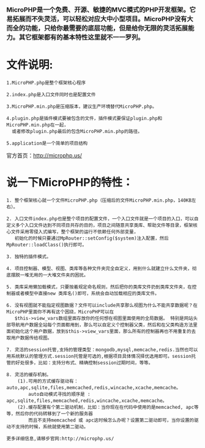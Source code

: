 ###   MicroPHP是一个免费、开源、敏捷的MVC模式的PHP开发框架。它易拓展而不失灵活，可以轻松对应大中小型项目。MicroPHP没有大而全的功能，只给你最需要的底层功能，但是给你无限的灵活拓展能力。其它框架都有的基本特性这里就不一一罗列。 

# 文件说明:    
    1.MicroPHP.php是整个框架核心程序  

    2.index.php是入口文件同时也是配置文件  

    3.MicroPHP.min.php是压缩版本，建议生产环境替代MicroPHP.php。  

    4.plugin.php是插件模式要被包含的文件，插件模式要保证plugin.php和MicroPHP.min.php在一起，  
      或者修改plugin.php最后的包含MicroPHP.min.php的路径。  
    
    5.application是一个简单的项目结构   

官方首页：http://microphp.us/    

# 说一下MicroPHP的特性：  

    1. 整个框架核心就一个文件MicroPHP.php（压缩后的文件MicroPHP.min.php，140KB左右）。   

    2. 入口文件index.php也是整个项目的配置文件，一个入口文件就是一个项目的入口，可以自定义多个入口文件达到不同项目共存的目的，项目之间随意共享类库、帮助文件等目录，框架核心文件采用零侵入式编写，整个框架的运行不依赖任何外部变量，   
       初始化的时候只要通过MpRouter::setConfig($system)注入配置，然后MpRouter::loadClass()执行即可。   
    
    3. 独特的插件模式。  
    
    4. 项目控制器、模型、视图、类库等各种文件夹完全自定义，用到什么就建立什么文件夹，彻底摆脱一堆无用的一大堆文件夹的困扰。  
    
    5. 类库采用懒加载模式，只要按着规定命名规则，然后把你的类库文件扔到类库文件夹，在控制器或者模型中直接new 类库名()即可，系统会自动加载相应的类库文件。    
    
    6. 没有视图就不能指定视图数据？文件可以include共享那么视图为什么不能共享数据呢？在MicroPHP里面你不再有这个困挠，MicroPHP可以在  
       $this->view_vars数组里面存放你的任何想在视图里面使用的全局数据。 特别是网站头部导航用户数据全站每个页面都用到，那么可以自定义个控制器父类，然后和在父类构造方法里面初始化这个用户数据，放到$this->view_vars里面，那么所有的控制器再也不用重复的去取用户数据传给视图。   
    
    7. 灵活的session托管,支持的管理类型：mongodb,mysql,memcache,redis.当然也可以用系统默认的管理方式.session托管是可选的,根据项目具体情况择优选用即可。session托管的好处很多，比如：支持分布式、精确控制session过期时间，等等。    
    
    8. 灵活的缓存机制。   
        (1).可用的方式缓存驱动有：auto,apc,sqlite,files,memcached,redis,wincache,xcache,memcache。   
            auto自动模式寻找的顺序是 : apc,sqlite,files,memcached,redis,wincache,xcache,memcache。   
        (2).缓存配置有个第二驱动机制，比如：当你现在在代码中使用的是memcached, apc等等，然后你的代码转移到了一个新的服务器   
            而且不支持memcached 或 apc这时候怎么办呢？设置第二驱动即可，当你设置的驱动不支持的时候，系统就使用第二驱动。   

    更多详细信息,请移步官网:http://microphp.us/